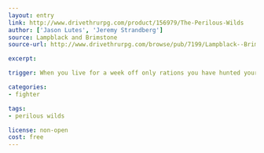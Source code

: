 ```yaml
---
layout: entry
link: http://www.drivethrurpg.com/product/156979/The-Perilous-Wilds
author: ['Jason Lutes', 'Jeremy Strandberg']
source: Lampblack and Brimstone
source-url: http://www.drivethrurpg.com/browse/pub/7199/Lampblack--Brimstone

excerpt:

trigger: When you live for a week off only rations you have hunted yourself...

categories:
- fighter

tags:
- perilous wilds

license: non-open
cost: free
---
```

